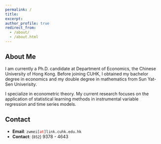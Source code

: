 ```yaml
---
permalink: /
title: 
excerpt:  
author_profile: true
redirect_from: 
  - /about/
  - /about.html
---
```


## About Me

I am currently a Ph.D. candidate at Department of Economics, the Chinese University of Hong Kong. Before joining CUHK, I obtained my bachelor degree in economics and my double degree in mathematics from Sun Yat-Sen Univerisity. 

I specialize in econometric theory. My current research focuses on the application of statistical learning methods in instrumental variable regression and time series models. 



## Contact 

* **Email**: <span>`zwmei[`</span><span style="color:red">`at`</span><span>`]link.cuhk.edu.hk`</span>
* **Contact**: (<span>`852`</span>) 9378 - 4643 

